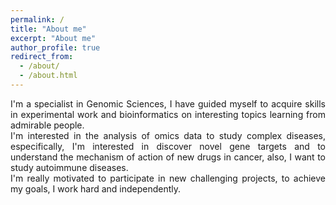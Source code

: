 ```yaml
---
permalink: /
title: "About me"
excerpt: "About me"
author_profile: true
redirect_from: 
  - /about/
  - /about.html
---
```

<div style="text-align: justify">

I'm a specialist in Genomic Sciences, I have guided myself to acquire skills in experimental work and bioinformatics on interesting topics learning from admirable people. 
<br/>
I'm interested in the analysis of omics data to study complex diseases, especifically, I'm interested in discover novel gene targets and to understand the mechanism of action of new drugs in cancer, also, I want to study autoimmune diseases.
<br/>
I'm really motivated to participate in new challenging projects, to achieve my goals, I work hard and independently.
</div>
